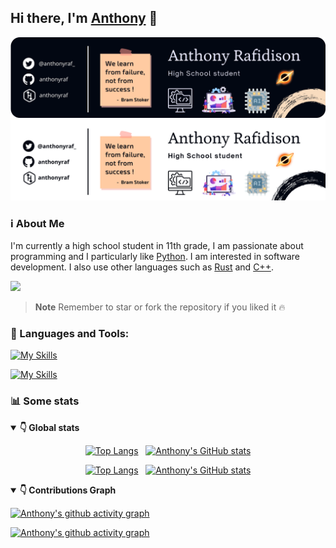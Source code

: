 ## Hi there, I'm [Anthony](https://github.com/anthonyraf) 👋
![cover-light-mode](./cover_top_dark.png#gh-dark-mode-only)
![cover-dark-mode](./cover_top_light.png#gh-light-mode-only)
### ℹ About Me 
I'm currently a high school student in 11th grade, I am passionate about programming and I particularly like [Python](https://python.org). I am interested in software development. I also use other languages such as [Rust](https://www.rust-lang.org/) and [C++](http://www.cplusplus.org/).

<!-- <a href='mailto:benjaraf006@gmail.com'><img src="contact.png" align='center'></a> -->
<a href="https://www.buymeacoffee.com/anthonyraf"><img height=40 src="https://img.buymeacoffee.com/button-api/?text=Buy me a coffee&emoji=&slug=anthonyraf&button_colour=FF5F5F&font_colour=ffffff&font_family=Poppins&outline_colour=000000&coffee_colour=FFDD00" /></a>

> **Note**
> Remember to star or fork the repository if you liked it 🔥

### 🧰 Languages and Tools:	

[![My Skills](https://skillicons.dev/icons?i=python,rust,cpp,azure,vscode,html,css,js,qt&theme=dark#gh-dark-mode-only)](https://skillicons.dev#gh-dark-mode-only)

[![My Skills](https://skillicons.dev/icons?i=python,rust,cpp,azure,vscode,html,css,js,qt&theme=light#gh-light-mode-only)](https://skillicons.dev#gh-light-mode-only)

### 📊 Some stats

<details open>
<summary><b>👇 Global stats</b></summary>

<div align='center'>
  
<!-- Github dark mode -->
[![Top Langs](https://github-readme-stats.vercel.app/api/top-langs/?username=anthonyraf&layout=compact&bg_color=020712&border_color=020712&text_color=A4A6AC#gh-dark-mode-only)](https://github.com/anuraghazra/github-readme-stats#gh-dark-mode-only) &nbsp; [![Anthony's GitHub stats](https://github-readme-stats.vercel.app/api?username=anthonyraf&show_icons=true&hide_title=true&hide_rank=false&card_width=400&bg_color=020712&border_color=020712&text_color=A4A6AC#gh-dark-mode-only)](https://github.com/anuraghazra/github-readme-stats#gh-dark-mode-only)
  
<!-- Github light mode -->
[![Top Langs](https://github-readme-stats.vercel.app/api/top-langs/?username=anthonyraf&layout=compact#gh-light-mode-only)](https://github.com/anuraghazra/github-readme-stats#gh-light-mode-only) &nbsp; [![Anthony's GitHub stats](https://github-readme-stats.vercel.app/api?username=anthonyraf&show_icons=true&hide_title=true&hide_rank=false&card_width=400#gh-light-mode-only)](https://github.com/anuraghazra/github-readme-stats#gh-light-mode-only)
  
<div>
  
</details>

<details open>
<summary><b>👇 Contributions Graph</b></summary>

[![Anthony's github activity graph](https://github-graph.herokuapp.com/graph?username=anthonyraf&hide_border=true&radius=15&theme=github-compact&hide_title=true&bg_color=020712#gh-dark-mode-only)](https://github.com/anthonyraf#gh-dark-mode-only)
  
[![Anthony's github activity graph](https://github-graph.herokuapp.com/graph?username=anthonyraf&hide_border=true&radius=15&theme=github-compact&hide_title=true&line=020712&color=3572A5&point=3572A5#gh-light-mode-only)](https://github.com/anthonyraf#gh-light-mode-only)

